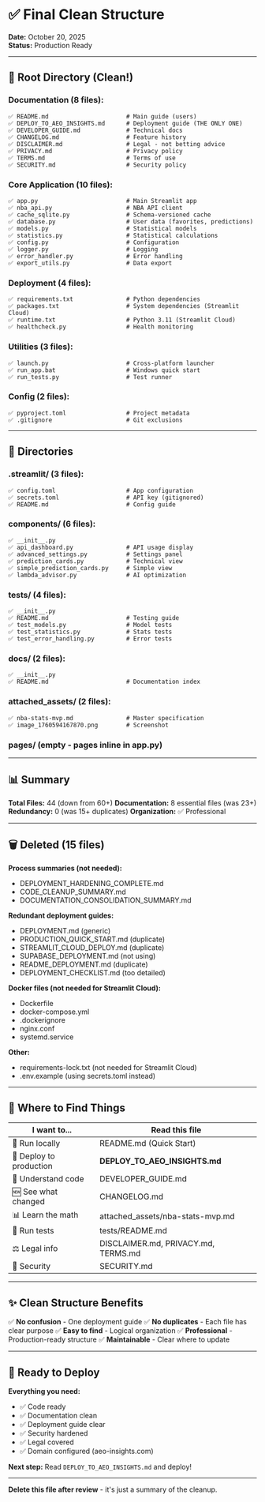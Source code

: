 # ✅ Final Clean Structure

**Date:** October 20, 2025  
**Status:** Production Ready

---

## 📁 Root Directory (Clean!)

### **Documentation (8 files):**
```
✅ README.md                      # Main guide (users)
✅ DEPLOY_TO_AEO_INSIGHTS.md      # Deployment guide (THE ONLY ONE)
✅ DEVELOPER_GUIDE.md             # Technical docs
✅ CHANGELOG.md                   # Feature history
✅ DISCLAIMER.md                  # Legal - not betting advice
✅ PRIVACY.md                     # Privacy policy
✅ TERMS.md                       # Terms of use
✅ SECURITY.md                    # Security policy
```

### **Core Application (10 files):**
```
✅ app.py                         # Main Streamlit app
✅ nba_api.py                     # NBA API client
✅ cache_sqlite.py                # Schema-versioned cache
✅ database.py                    # User data (favorites, predictions)
✅ models.py                      # Statistical models
✅ statistics.py                  # Statistical calculations
✅ config.py                      # Configuration
✅ logger.py                      # Logging
✅ error_handler.py               # Error handling
✅ export_utils.py                # Data export
```

### **Deployment (4 files):**
```
✅ requirements.txt               # Python dependencies
✅ packages.txt                   # System dependencies (Streamlit Cloud)
✅ runtime.txt                    # Python 3.11 (Streamlit Cloud)
✅ healthcheck.py                 # Health monitoring
```

### **Utilities (3 files):**
```
✅ launch.py                      # Cross-platform launcher
✅ run_app.bat                    # Windows quick start
✅ run_tests.py                   # Test runner
```

### **Config (2 files):**
```
✅ pyproject.toml                 # Project metadata
✅ .gitignore                     # Git exclusions
```

---

## 📂 Directories

### **.streamlit/ (3 files):**
```
✅ config.toml                    # App configuration
✅ secrets.toml                   # API key (gitignored)
✅ README.md                      # Config guide
```

### **components/ (6 files):**
```
✅ __init__.py
✅ api_dashboard.py               # API usage display
✅ advanced_settings.py           # Settings panel
✅ prediction_cards.py            # Technical view
✅ simple_prediction_cards.py     # Simple view
✅ lambda_advisor.py              # AI optimization
```

### **tests/ (4 files):**
```
✅ __init__.py
✅ README.md                      # Testing guide
✅ test_models.py                 # Model tests
✅ test_statistics.py             # Stats tests
✅ test_error_handling.py         # Error tests
```

### **docs/ (2 files):**
```
✅ __init__.py
✅ README.md                      # Documentation index
```

### **attached_assets/ (2 files):**
```
✅ nba-stats-mvp.md               # Master specification
✅ image_1760594167870.png        # Screenshot
```

### **pages/ (empty - pages inline in app.py)**

---

## 📊 Summary

**Total Files:** 44 (down from 60+)
**Documentation:** 8 essential files (was 23+)
**Redundancy:** 0 (was 15+ duplicates)
**Organization:** ✅ Professional

---

## 🗑️ Deleted (15 files)

**Process summaries (not needed):**
- DEPLOYMENT_HARDENING_COMPLETE.md
- CODE_CLEANUP_SUMMARY.md
- DOCUMENTATION_CONSOLIDATION_SUMMARY.md

**Redundant deployment guides:**
- DEPLOYMENT.md (generic)
- PRODUCTION_QUICK_START.md (duplicate)
- STREAMLIT_CLOUD_DEPLOY.md (duplicate)
- SUPABASE_DEPLOYMENT.md (not using)
- README_DEPLOYMENT.md (duplicate)
- DEPLOYMENT_CHECKLIST.md (too detailed)

**Docker files (not needed for Streamlit Cloud):**
- Dockerfile
- docker-compose.yml
- .dockerignore
- nginx.conf
- systemd.service

**Other:**
- requirements-lock.txt (not needed for Streamlit Cloud)
- .env.example (using secrets.toml instead)

---

## 🎯 Where to Find Things

| I want to... | Read this file |
|--------------|----------------|
| 🏃 Run locally | README.md (Quick Start) |
| 🚀 Deploy to production | **DEPLOY_TO_AEO_INSIGHTS.md** |
| 🔧 Understand code | DEVELOPER_GUIDE.md |
| 🆕 See what changed | CHANGELOG.md |
| 📊 Learn the math | attached_assets/nba-stats-mvp.md |
| 🧪 Run tests | tests/README.md |
| ⚖️ Legal info | DISCLAIMER.md, PRIVACY.md, TERMS.md |
| 🔐 Security | SECURITY.md |

---

## ✨ Clean Structure Benefits

✅ **No confusion** - One deployment guide
✅ **No duplicates** - Each file has clear purpose
✅ **Easy to find** - Logical organization
✅ **Professional** - Production-ready structure
✅ **Maintainable** - Clear where to update

---

## 🚀 Ready to Deploy

**Everything you need:**
- ✅ Code ready
- ✅ Documentation clean
- ✅ Deployment guide clear
- ✅ Security hardened
- ✅ Legal covered
- ✅ Domain configured (aeo-insights.com)

**Next step:** Read `DEPLOY_TO_AEO_INSIGHTS.md` and deploy!

---

**Delete this file after review** - it's just a summary of the cleanup.

